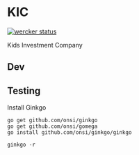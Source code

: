 KIC
===

[![wercker status](https://app.wercker.com/status/a32c249547feeb153cd6481fff4ce782/m "wercker status")](https://app.wercker.com/project/bykey/a32c249547feeb153cd6481fff4ce782)

Kids Investment Company


Dev
----



Testing
-------

Install Ginkgo
	
	go get github.com/onsi/ginkgo
	go get github.com/onsi/gomega
	go install github.com/onsi/ginkgo/ginkgo

	ginkgo -r
